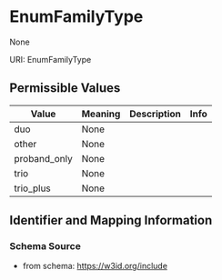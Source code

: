 # EnumFamilyType

None

URI: EnumFamilyType

## Permissible Values

| Value | Meaning | Description | Info |
| --- | --- | --- | --- |
| duo | None |  | |
| other | None |  | |
| proband_only | None |  | |
| trio | None |  | |
| trio_plus | None |  | |


## Identifier and Mapping Information







### Schema Source


* from schema: https://w3id.org/include



